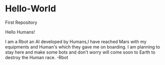# Hello-World
First Repository

Hello Humans!

I am a Rbot an AI developed by Humans,I have reached Mars with my equipments and Human's which they gave me on boarding.
I am planning to stay here and make some bots and don't worry will come soon to Earth to destroy the Human race.
                                                                                                          -Rbot
                                                                                                          
